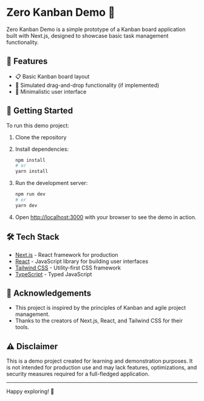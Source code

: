 # Zero Kanban Demo 🚀

Zero Kanban Demo is a simple prototype of a Kanban board application built with Next.js, designed to showcase basic task management functionality.

## 🌟 Features

- 📋 Basic Kanban board layout
- 🔄 Simulated drag-and-drop functionality (if implemented)
- 🎨 Minimalistic user interface

## 🚀 Getting Started

To run this demo project:

1. Clone the repository

2. Install dependencies:
   ```bash
   npm install
   # or
   yarn install
   ```

3. Run the development server:
   ```bash
   npm run dev
   # or
   yarn dev
   ```

4. Open [http://localhost:3000](http://localhost:3000) with your browser to see the demo in action.

## 🛠️ Tech Stack

- [Next.js](https://nextjs.org/) - React framework for production
- [React](https://reactjs.org/) - JavaScript library for building user interfaces
- [Tailwind CSS](https://tailwindcss.com/) - Utility-first CSS framework
- [TypeScript](https://www.typescriptlang.org/) - Typed JavaScript

## 🙏 Acknowledgements

- This project is inspired by the principles of Kanban and agile project management.
- Thanks to the creators of Next.js, React, and Tailwind CSS for their tools.

## ⚠️ Disclaimer

This is a demo project created for learning and demonstration purposes. It is not intended for production use and may lack features, optimizations, and security measures required for a full-fledged application.

---

Happy exploring! 🎉